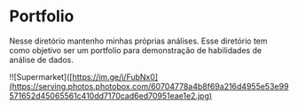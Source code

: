 # Portfolio

Nesse diretório mantenho minhas próprias análises. Esse diretório tem como objetivo ser um portfolio para demonstração de habilidades de análise de dados.

!![Supermarket]([https://im.ge/i/FubNx0](https://serving.photos.photobox.com/60704778a4b8f69a216d4955e53e99571652d45065561c410dd7170cad6ed70951eae1e2.jpg)
